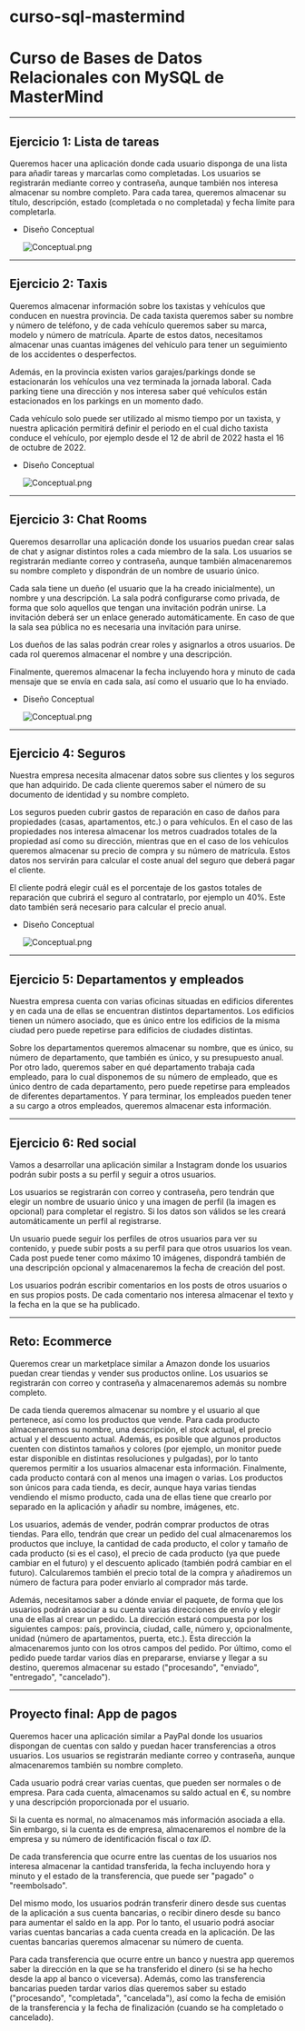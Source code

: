# curso-sql-mastermind

# Curso de Bases de Datos Relacionales con MySQL de MasterMind

---

## **Ejercicio 1: Lista de tareas**

Queremos hacer una aplicación donde cada usuario disponga de una lista para añadir tareas y marcarlas como completadas. Los usuarios se registrarán mediante correo y contraseña, aunque también nos interesa almacenar su nombre completo. Para cada tarea, queremos almacenar su título, descripción, estado (completada o no completada) y fecha límite para completarla.

- Diseño Conceptual
    
    ![Conceptual.png](Ejercicio_1/Conceptual.png)
    

---

## **Ejercicio 2: Taxis**

Queremos almacenar información sobre los taxistas y vehículos que conducen en nuestra provincia. De cada taxista queremos saber su nombre y número de teléfono, y de cada vehículo queremos saber su marca, modelo y número de matrícula. Aparte de estos datos, necesitamos almacenar unas cuantas imágenes del vehículo para tener un seguimiento de los accidentes o desperfectos.

Además, en la provincia existen varios garajes/parkings donde se estacionarán los vehículos una vez terminada la jornada laboral. Cada parking tiene una dirección y nos interesa saber qué vehículos están estacionados en los parkings en un momento dado.

Cada vehículo solo puede ser utilizado al mismo tiempo por un taxista, y nuestra aplicación permitirá definir el periodo en el cual dicho taxista conduce el vehículo, por ejemplo desde el 12 de abril de 2022 hasta el 16 de octubre de 2022.

- Diseño Conceptual
    
    ![Conceptual.png](Ejercicio_2/Conceptual.png)
    

---

## **Ejercicio 3: Chat Rooms**

Queremos desarrollar una aplicación donde los usuarios puedan crear salas de chat y asignar distintos roles a cada miembro de la sala. Los usuarios se registrarán mediante correo y contraseña, aunque también almacenaremos su nombre completo y dispondrán de un nombre de usuario único.

Cada sala tiene un dueño (el usuario que la ha creado inicialmente), un nombre y una descripción. La sala podrá configurarse como privada, de forma que solo aquellos que tengan una invitación podrán unirse. La invitación deberá ser un enlace generado automáticamente. En caso de que la sala sea pública no es necesaria una invitación para unirse.

Los dueños de las salas podrán crear roles y asignarlos a otros usuarios. De cada rol queremos almacenar el nombre y una descripción.

Finalmente, queremos almacenar la fecha incluyendo hora y minuto de cada mensaje que se envía en cada sala, así como el usuario que lo ha enviado.

- Diseño Conceptual
    
    ![Conceptual.png](Ejercicio_3/Conceptual.png)
    

---

## **Ejercicio 4: Seguros**

Nuestra empresa necesita almacenar datos sobre sus clientes y los seguros que han adquirido. De cada cliente queremos saber el número de su documento de identidad y su nombre completo.

Los seguros pueden cubrir gastos de reparación en caso de daños para propiedades (casas, apartamentos, etc.) o para vehículos. En el caso de las propiedades nos interesa almacenar los metros cuadrados totales de la propiedad así como su dirección, mientras que en el caso de los vehículos queremos almacenar su precio de compra y su número de matrícula. Estos datos nos servirán para calcular el coste anual del seguro que deberá pagar el cliente.

El cliente podrá elegir cuál es el porcentaje de los gastos totales de reparación que cubrirá el seguro al contratarlo, por ejemplo un 40%. Este dato también será necesario para calcular el precio anual.

- Diseño Conceptual
    
    ![Conceptual.png](Ejercicio_4/Conceptual.png)
    

---

## **Ejercicio 5: Departamentos y empleados**

Nuestra empresa cuenta con varias oficinas situadas en edificios diferentes y en cada una de ellas se encuentran distintos departamentos. Los edificios tienen un número asociado, que es único entre los edificios de la misma ciudad pero puede repetirse para edificios de ciudades distintas.

Sobre los departamentos queremos almacenar su nombre, que es único, su número de departamento, que también es único, y su presupuesto anual. Por otro lado, queremos saber en qué departamento trabaja cada empleado, para lo cual disponemos de su número de empleado, que es único dentro de cada departamento, pero puede repetirse para empleados de diferentes departamentos. Y para terminar, los empleados pueden tener a su cargo a otros empleados, queremos almacenar esta información.

---

## **Ejercicio 6: Red social**

Vamos a desarrollar una aplicación similar a Instagram donde los usuarios podrán subir posts a su perfil y seguir a otros usuarios.

Los usuarios se registrarán con correo y contraseña, pero tendrán que elegir un nombre de usuario único y una imagen de perfil (la imagen es opcional) para completar el registro. Si los datos son válidos se les creará automáticamente un perfil al registrarse.

Un usuario puede seguir los perfiles de otros usuarios para ver su contenido, y puede subir posts a su perfil para que otros usuarios los vean. Cada post puede tener como máximo 10 imágenes, dispondrá también de una descripción opcional y almacenaremos la fecha de creación del post.

Los usuarios podrán escribir comentarios en los posts de otros usuarios o en sus propios posts. De cada comentario nos interesa almacenar el texto y la fecha en la que se ha publicado.

---

## **Reto: Ecommerce**

Queremos crear un marketplace similar a Amazon donde los usuarios puedan crear tiendas y vender sus productos online. Los usuarios se registrarán con correo y contraseña y almacenaremos además su nombre completo.

De cada tienda queremos almacenar su nombre y el usuario al que pertenece, así como los productos que vende. Para cada producto almacenaremos su nombre, una descripción, el *stock* actual, el precio actual y el descuento actual. Además, es posible que algunos productos cuenten con distintos tamaños y colores (por ejemplo, un monitor puede estar disponible en distintas resoluciones y pulgadas), por lo tanto queremos permitir a los usuarios almacenar esta información. Finalmente, cada producto contará con al menos una imagen o varias. Los productos son únicos para cada tienda, es decir, aunque haya varias tiendas vendiendo el mismo producto, cada una de ellas tiene que crearlo por separado en la aplicación y añadir su nombre, imágenes, etc.

Los usuarios, además de vender, podrán comprar productos de otras tiendas. Para ello, tendrán que crear un pedido del cual almacenaremos los productos que incluye, la cantidad de cada producto, el color y tamaño de cada producto (si es el caso), el precio de cada producto (ya que puede cambiar en el futuro) y el descuento aplicado (también podrá cambiar en el futuro). Calcularemos también el precio total de la compra y añadiremos un número de factura para poder enviarlo al comprador más tarde.

Además, necesitamos saber a dónde enviar el paquete, de forma que los usuarios podrán asociar a su cuenta varias direcciones de envío y elegir una de ellas al crear un pedido. La dirección estará compuesta por los siguientes campos: país, provincia, ciudad, calle, número y, opcionalmente, unidad (número de apartamentos, puerta, etc.). Esta dirección la almacenaremos junto con los otros campos del pedido. Por último, como el pedido puede tardar varios días en prepararse, enviarse y llegar a su destino, queremos almacenar su estado ("procesando", "enviado", "entregado", "cancelado").

---

## **Proyecto final: App de pagos**

Queremos hacer una aplicación similar a PayPal donde los usuarios dispongan de cuentas con saldo y puedan hacer transferencias a otros usuarios. Los usuarios se registrarán mediante correo y contraseña, aunque almacenaremos también su nombre completo.

Cada usuario podrá crear varias cuentas, que pueden ser normales o de empresa. Para cada cuenta, almacenamos su saldo actual en €, su nombre y una descripción proporcionada por el usuario.

Si la cuenta es normal, no almacenamos más información asociada a ella. Sin embargo, si la cuenta es de empresa, almacenaremos el nombre de la empresa y su número de identificación fiscal o *tax ID*.

De cada transferencia que ocurre entre las cuentas de los usuarios nos interesa almacenar la cantidad transferida, la fecha incluyendo hora y minuto y el estado de la transferencia, que puede ser "pagado" o "reembolsado".

Del mismo modo, los usuarios podrán transferir dinero desde sus cuentas de la aplicación a sus cuenta bancarias, o recibir dinero desde su banco para aumentar el saldo en la app. Por lo tanto, el usuario podrá asociar varias cuentas bancarias a cada cuenta creada en la aplicación. De las cuentas bancarias queremos almacenar su número de cuenta.

Para cada transferencia que ocurre entre un banco y nuestra app queremos saber la dirección en la que se ha transferido el dinero (si se ha hecho desde la app al banco o viceversa). Además, como las transferencia bancarias pueden tardar varios días queremos saber su estado ("procesando", "completada", "cancelada"), así como la fecha de emisión de la transferencia y la fecha de finalización (cuando se ha completado o cancelado).